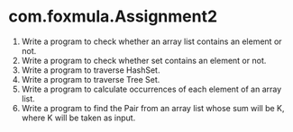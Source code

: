 # com.foxmula.Assignment2

1. Write a program to check whether an array list contains an
   element or not.
2. Write a program to check whether set contains an element or not.
3. Write a program to traverse HashSet.
4. Write a program to traverse Tree Set.
5. Write a program to calculate occurrences of each element of an
   array list.
6. Write a program to find the Pair from an array list whose sum will
   be K, where K will be taken as input.
